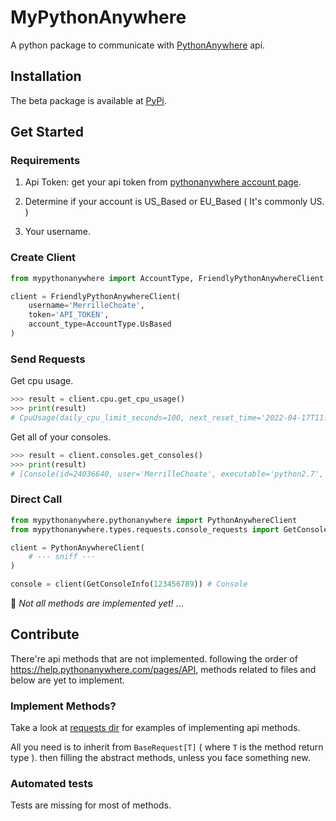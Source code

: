 # MyPythonAnywhere

A python package to communicate with [PythonAnywhere](https://help.pythonanywhere.com/pages/API) api.

## Installation

The beta package is available at [PyPi](https://pypi.org/project/mypythonanywhere).

## Get Started

### Requirements

1. Api Token: get your api token from [pythonanywhere account page](https://www.pythonanywhere.com/user/MerrilleChoate/account/).

2. Determine if your account is US_Based or EU_Based ( It's commonly US. )

3. Your username.

### Create Client

``` py
from mypythonanywhere import AccountType, FriendlyPythonAnywhereClient

client = FriendlyPythonAnywhereClient(
    username='MerrilleChoate',
    token='API_TOKEN',
    account_type=AccountType.UsBased
)
```

### Send Requests

Get cpu usage.

``` py
>>> result = client.cpu.get_cpu_usage()
>>> print(result)
# CpuUsage(daily_cpu_limit_seconds=100, next_reset_time='2022-04-17T11:23:40', daily_cpu_total_usage_seconds=0.0) 
```

Get all of your consoles.

``` py
>>> result = client.consoles.get_consoles()
>>> print(result)
# [Console(id=24036640, user='MerrilleChoate', executable='python2.7', arguments='', working_directory=None, name='Python2.7 console 24036640', console_url='/user/MerrilleChoate/consoles/24036640/', console_frame_url='/user/MerrilleChoate/consoles/24036640/frame/')]
```

### Direct Call

``` py
from mypythonanywhere.pythonanywhere import PythonAnywhereClient
from mypythonanywhere.types.requests.console_requests import GetConsoleInfo

client = PythonAnywhereClient(
    # --- sniff ---
)

console = client(GetConsoleInfo(123456789)) # Console
```

🍟 _Not all methods are implemented yet!_
...

## Contribute

There're api methods that are not implemented. following the order of <https://help.pythonanywhere.com/pages/API>, methods related to files and below are yet to implement.

### Implement Methods?

Take a look at [requests dir](src/mypythonanywhere/types/requests) for examples of implementing api methods.

All you need is to inherit from `BaseRequest[T]` ( where `T` is the method return type ). then filling the abstract methods, unless you face something new.

### Automated tests

Tests are missing for most of methods.
